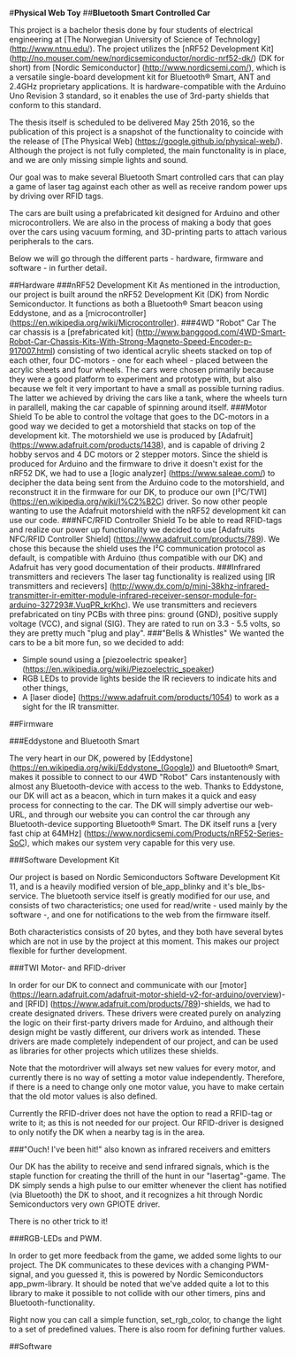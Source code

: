 #**Physical Web Toy**
##**Bluetooth Smart Controlled Car**

This project is a bachelor thesis done by four students of electrical engineering at [The Norwegian University of Science of Technology] (http://www.ntnu.edu/).
The project utilizes the [nRF52 Development Kit] (http://no.mouser.com/new/nordicsemiconductor/nordic-nrf52-dk/) (DK for short) from [Nordic Semiconductor] (http://www.nordicsemi.com/), which is a versatile single-board development kit for Bluetooth® Smart, ANT and 2.4GHz proprietary applications. It is hardware-compatible with the Arduino Uno Revision 3 standard, so it  enables the use of 3rd-party shields that conform to this standard.

The thesis itself is scheduled to be delivered May 25th 2016, so the publication of this project is a snapshot of the functionality to coincide with the release of [The Physical Web] (https://google.github.io/physical-web/). Although the project is not fully completed, the main functonality is in place, and we are only missing simple lights and sound.

Our goal was to make several Bluetooth Smart controlled cars that can play a game of laser tag against each other as well as receive random power ups by driving over RFID tags.

The cars are built using a prefabricated kit designed for Arduino and other microcontrollers. We are also in the process of making a body that goes over the cars using vacuum forming, and 3D-printing parts to attach various peripherals to the cars.

Below we will go through the different parts - hardware, firmware and software - in further detail.

##Hardware
###nRF52 Development Kit
As mentioned in the introduction, our project is built around the nRF52 Development Kit (DK) from Nordic Semiconductor. It functions as both a Bluetooth® Smart beacon using Eddystone, and as a [microcontroller] (https://en.wikipedia.org/wiki/Microcontroller).
###4WD "Robot" Car
The car chassis is a [prefabricated kit] (http://www.banggood.com/4WD-Smart-Robot-Car-Chassis-Kits-With-Strong-Magneto-Speed-Encoder-p-917007.html) consisting of two identical acrylic sheets stacked on top of each other, four DC-motors - one for each wheel - placed between the acrylic sheets and four wheels. The cars were chosen primarily because they were a good platform to experiment and prototype with, but also because we felt it very important to have a small as possible turning radius. The latter we achieved by driving the cars like a tank, where the wheels turn in parallell, making the car capable of spinning around itself.
###Motor Shield
To be able to control the voltage that goes to the DC-motors in a good way we decided to get a motorshield that stacks on top of the development kit. The motorshield we use is produced by [Adafruit] (https://www.adafruit.com/products/1438), and is capable of driving 2 hobby servos and 4 DC motors or 2 stepper motors. Since the shield is produced for Arduino and the firmware to drive it doesn't exist for the nRF52 DK, we had to use a [logic analyzer] (https://www.saleae.com/) to decipher the data being sent from the Arduino code to the motorshield, and reconstruct it in the firmware for our DK, to produce our own [I²C/TWI] (https://en.wikipedia.org/wiki/I%C2%B2C) driver. So now other people wanting to use the Adafruit motorshield with the nRF52 development kit can use our code.
###NFC/RFID Controller Shield
To be able to read RFID-tags and realize our power up functionality we decided to use [Adafruits NFC/RFID Controller Shield] (https://www.adafruit.com/products/789). We chose this because the shield uses the I²C communication protocol as default, is compatible with Arduino (thus compatible with our DK) and Adafruit has very good documentation of their products.
###Infrared transmitters and recievers
The laser tag functionality is realized using [IR transmitters and recievers] (http://www.dx.com/p/mini-38khz-infrared-transmitter-ir-emitter-module-infrared-receiver-sensor-module-for-arduino-327293#.VuqPR_krKhc). We use transmitters and recievers prefabricated on tiny PCBs with three pins: ground (GND), positive supply voltage (VCC), and signal (SIG). They are rated to run on 3.3 - 5.5 volts, so they are pretty much "plug and play".
###"Bells & Whistles"
We wanted the cars to be a bit more fun, so we decided to add:
- Simple sound using a [piezoelectric speaker] (https://en.wikipedia.org/wiki/Piezoelectric_speaker) 
- RGB LEDs to provide lights beside the IR recievers to indicate hits and other things, 
- A [laser diode] (https://www.adafruit.com/products/1054) to work as a sight for the IR transmitter.

##Firmware

###Eddystone and Bluetooth Smart

The very heart in our DK, powered by [Eddystone] (https://en.wikipedia.org/wiki/Eddystone_(Google)) and Bluetooth® Smart, makes it possible to connect to our 4WD "Robot" Cars instantenously with almost any Bluetooth-device with access to the web. Thanks to Eddystone, our DK will act as a beacon, which in turn makes it a quick and easy process for connecting to the car. The DK will simply advertise our web-URL, and through our website you can control the car through any Bluetooth-device supporting Bluetooth® Smart. The DK itself runs a [very fast chip at 64MHz] (https://www.nordicsemi.com/Products/nRF52-Series-SoC), which makes our system very capable for this very use.

###Software Development Kit

Our project is based on Nordic Semiconductors Software Development Kit 11, and is a heavily modified version of ble_app_blinky and it's ble_lbs-service. The bluetooth service itself is greatly modified for our use, and consists of two characteristics; one used for read/write - used mainly by the software -, and one for notifications to the web from the firmware itself. 

Both characteristics consists of 20 bytes, and they both have several bytes which are not in use by the project at this moment. This makes our project flexible for further development.

###TWI Motor- and RFID-driver

In order for our DK to connect and communicate with our [motor] (https://learn.adafruit.com/adafruit-motor-shield-v2-for-arduino/overview)- and [RFID] (https://www.adafruit.com/products/789)-shields, we had to create designated drivers. These drivers were created purely on analyzing the logic on their first-party drivers made for Arduino, and although their design might be vastly different, our drivers work as intended. These drivers are made completely independent of our project, and can be used as libraries for other projects which utilizes these shields.

Note that the motordriver will always set new values for every motor, and currently there is no way of setting a motor value independently. Therefore, if there is a need to change only one motor value, you have to make certain that the old motor values is also defined.

Currently the RFID-driver does not have the option to read a RFID-tag or write to it; as this is not needed for our project. Our RFID-driver is designed to only notify the DK when a nearby tag is in the area.

###"Ouch! I've been hit!" also known as infrared receivers and emitters

Our DK has the ability to receive and send infrared signals, which is the staple function for creating the thrill of the hunt in our "lasertag"-game. The DK simply sends a high pulse to our emitter whenever the client has notified (via Bluetooth) the DK to shoot, and it recognizes a hit through Nordic Semiconductors very own GPIOTE driver. 

There is no other trick to it!

###RGB-LEDs and PWM.

In order to get more feedback from the game, we added some lights to our project. The DK communicates to these devices with a changing PWM-signal, and you guessed it, this is powered by Nordic Semiconductors app_pwm-library. It should be noted that we've added quite a lot to this library to make it possible to not collide with our other timers, pins and Bluetooth-functionality. 

Right now you can call a simple function, set_rgb_color, to change the light to a set of predefined values. There is also room for defining further values.

##Software




